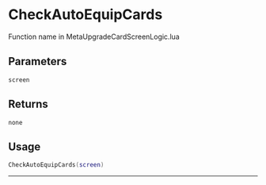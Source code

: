 # CheckAutoEquipCards
Function name in MetaUpgradeCardScreenLogic.lua
## Parameters
`screen`
## Returns
`none`
## Usage
```lua
CheckAutoEquipCards(screen)
```
---
